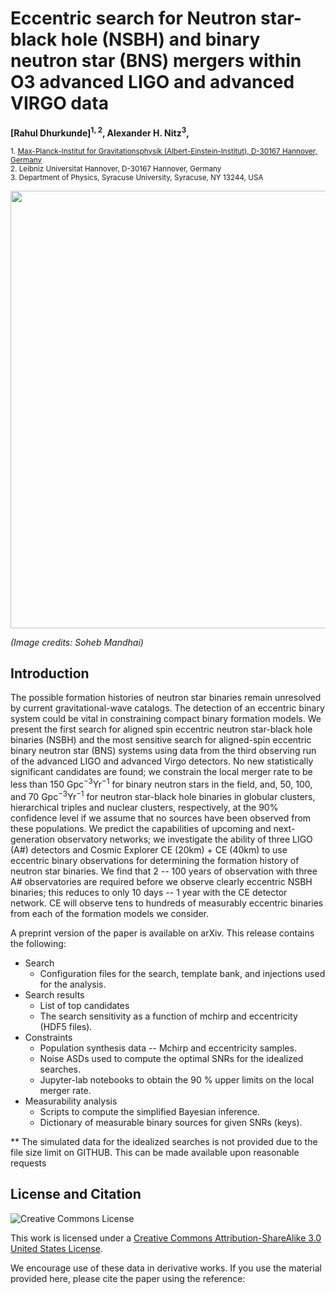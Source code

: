 # Eccentric search for Neutron star-black hole (NSBH) and binary neutron star (BNS) mergers within O3 advanced LIGO and advanced VIRGO data
**[Rahul Dhurkunde]<sup>1, 2</sup>, Alexander H. Nitz<sup>3</sup>,**

<sub>1. [Max-Planck-Institut for Gravitationsphysik (Albert-Einstein-Institut), D-30167 Hannover, Germany](http://www.aei.mpg.de/obs-rel-cos)</sub>  
<sub>2. Leibniz Universitat Hannover, D-30167 Hannover, Germany</sub>  
<sub>3. Department of Physics, Syracuse University, Syracuse, NY 13244, USA </sub>

<img src="https://images.indianexpress.com/2021/06/NSBH-merger-graphic.png" width=700/>

*(Image credits: Soheb Mandhai)*

## Introduction ##
The possible formation histories of neutron star binaries remain unresolved by current gravitational-wave catalogs. The detection of an eccentric binary system could be vital in constraining compact binary formation models. We present the first search for aligned spin eccentric neutron star-black hole binaries (NSBH) and the most sensitive search for aligned-spin eccentric binary neutron star (BNS) systems using data from the third observing run of the advanced LIGO and advanced Virgo detectors. No new statistically significant candidates are found; we constrain the local merger rate to be less than 150 $\text{Gpc}^{-3}\text{Yr}^{-1}$ for binary neutron stars in the field, and, 50, 100, and 70 $\text{Gpc}^{-3}\text{Yr}^{-1}$ for neutron star-black hole binaries in globular clusters, hierarchical triples and nuclear clusters, respectively, at the 90$\%$ confidence level if we assume that no sources have been observed from these populations. We predict the capabilities of upcoming and next-generation observatory networks; we investigate the ability of three LIGO (A#) detectors and Cosmic Explorer CE (20km) + CE (40km) to use eccentric binary observations for determining the formation history of neutron star binaries. We find that 2 -- 100 years of observation with three A# observatories are required before we observe clearly eccentric NSBH binaries; this reduces to only 10 days -- 1 year with the CE detector network. CE will 
observe tens to hundreds of measurably eccentric binaries from
each of the formation models we consider.

A preprint version of the paper is available on arXiv. This release contains the following:
* Search
    * Configuration files for the search, template bank, and injections used for the analysis.
* Search results
    * List of top candidates 
    * The search sensitivity as a function of mchirp and eccentricity (HDF5 files).
* Constraints 
  * Population synthesis data -- Mchirp and eccentricity samples.
  * Noise ASDs used to compute the optimal SNRs for the idealized searches.
  * Jupyter-lab notebooks to obtain the 90 % upper limits on the local merger rate.
* Measurability analysis
  * Scripts to compute the simplified Bayesian inference.
  * Dictionary of measurable binary sources for given SNRs (keys). 


** The simulated data for the idealized searches is not provided due to the file size limit on GITHUB. This can be made available upon reasonable requests    

## License and Citation

![Creative Commons License](https://i.creativecommons.org/l/by-sa/3.0/us/88x31.png "Creative Commons License")

This work is licensed under a [Creative Commons Attribution-ShareAlike 3.0 United States License](http://creativecommons.org/licenses/by-sa/3.0/us/).

We encourage use of these data in derivative works. If you use the material provided here, please cite the paper using the reference:
